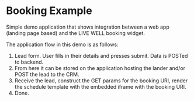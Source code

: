 # Booking Example

Simple demo application that shows integration between a web app (landing page based) and the LIVE WELL booking widget.

The application flow in this demo is as follows:

1. Lead form. User fills in their details and presses submit. Data is POSTed to backend.
2. From here it can be stored on the application hosting the lander and/or POST the lead to the CRM.
3. Receive the lead, construct the GET params for the booking URI, render the schedule template with the embedded iframe with the booking URI.
4. Done.
